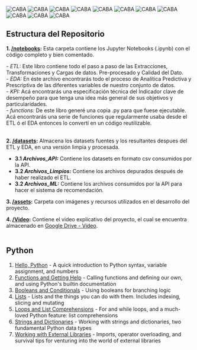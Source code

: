 ![CABA](https://github.com/JohannaRangel/Proyecto_Individual_2_DA/raw/main/assets/1.png)
![CABA](https://github.com/JohannaRangel/Proyecto_Individual_2_DA/raw/main/assets/2.png)
![CABA](https://github.com/JohannaRangel/Proyecto_Individual_2_DA/raw/main/assets/3.png)
![CABA](https://github.com/JohannaRangel/Proyecto_Individual_2_DA/raw/main/assets/3.png)
![CABA](https://github.com/JohannaRangel/Proyecto_Individual_2_DA/raw/main/assets/4.png)
![CABA](https://github.com/JohannaRangel/Proyecto_Individual_2_DA/raw/main/assets/5.png)
![CABA](https://github.com/JohannaRangel/Proyecto_Individual_2_DA/raw/main/assets/6.png)
![CABA](https://github.com/JohannaRangel/Proyecto_Individual_2_DA/raw/main/assets/7.png)
![CABA](https://github.com/JohannaRangel/Proyecto_Individual_2_DA/raw/main/assets/8.png)
![CABA](https://github.com/JohannaRangel/Proyecto_Individual_2_DA/raw/main/assets/9.png)
![CABA](https://github.com/JohannaRangel/Proyecto_Individual_2_DA/raw/main/assets/10.png)
<br />

## Estructura del Repositorio <br />
**1. [/notebooks](notebooks/):** Esta carpeta contiene los Jupyter Notebooks (.ipynb) con el código completo y bien comentado.<br />

 *- ETL:* Este libro contiene todo el paso a paso de las Extracciones, Transformaciones y Cargas de datos. Pre-procesado y Calidad del Dato.<br />
 *- EDA:* En éste archivo encontrarás todo el proceso de Analítica Predictiva y Prescriptiva de las diferentes variables de nuestro conjunto de datos.<br />
 *- KPI:* Acá encontrarás una especificación técnica del Indicador clave de desempeño para que tenga una idea más general de sus objetivos y particularidades.<br />
 *- functions:* De este libro generé una copia .py para que fuese ejecutable. Acá encontrarás una serie de funciones que regularmente usaba desde el ETL ó el EDA entonces lo convertí en un código reutilizable.<br />
<br />

**2. [/datasets](datasets/):** Almacena los datasets fuentes y los resultantes despues del ETL y EDA, en una versión limpia y procesada.<br />
- **3.1 *Archivos_API:*** Contiene los datasets en formato csv consumidos por la API.<br />
- **3.2 *Archivos_Limpios:*** Contiene los archivos depurados después de haber realizado el ETL.<br />
- **3.2 *Archivos_ML:*** Contiene los archivos consumidos por la API para hacer el sistema de recomendación.<br />

**3. [/assets](assets/):** Carpeta con imágenes y recursos utilizados en el desarrollo del proyecto.<br />

**4. [/Video](Video/):** Contiene el video explicativo del proyecto, el cual se encuentra almacenado en [Google Drive - Video](https://bit.ly/3N3Vzmb).<br />
<br />

Python 
------------- 
1. [Hello, Python](Python/1.exercise-syntax-variables-and-numbers.ipynb) - A quick introduction to Python syntax, variable assignment, and numbers
2. [Functions and Getting Help](Python/2.exercise-functions-and-getting-help.ipynb) - Calling functions and defining our own, and using Python's builtin documentation
3. [Booleans and Conditionals](Python/3.exercise-booleans-and-conditionals.ipynb) - Using booleans for branching logic
4. [Lists](Python/4.exercise-lists.ipynb) - Lists and the things you can do with them. Includes indexing, slicing and mutating
5. [Loops and List Comprehensions](Python/5.exercise-loops-and-list-comprehensions.ipynb) - For and while loops, and a much-loved Python feature: list comprehensions
6. [Strings and Dictionaries](Python/6.exercise-strings-and-dictionaries.ipynb) - Working with strings and dictionaries, two fundamental Python data types
7. [Working with External Libraries](Python/7.exercise-working-with-external-libraries.ipynb) - Imports, operator overloading, and survival tips for venturing into the world of external libraries
<br />

